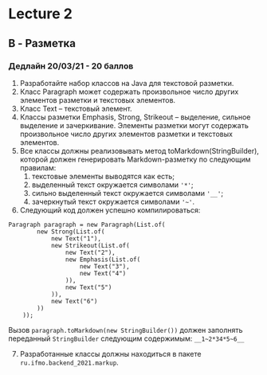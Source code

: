 # Lecture 2
## B - Разметка
### Дедлайн 20/03/21 - 20 баллов

1) Разработайте набор классов на Java для текстовой разметки.
2) Класс Paragraph может содержать произвольное число других элементов разметки и текстовых элементов.
3) Класс Text – текстовый элемент.
4) Классы разметки Emphasis, Strong, Strikeout – выделение, сильное выделение и зачеркивание. Элементы разметки могут содержать произвольное число других элементов разметки и текстовых элементов.
5) Все классы должны реализовывать метод toMarkdown(StringBuilder), которой должен генерировать Markdown-разметку по следующим правилам:
    1) текстовые элементы выводятся как есть;
    2) выделенный текст окружается символами `'*'`;
    3) сильно выделенный текст окружается символами `'__'`;
    4) зачеркнутый текст окружается символами `'~'`.
6) Следующий код должен успешно компилироваться:
```
Paragraph paragraph = new Paragraph(List.of(
        new Strong(List.of(
            new Text("1"),
            new Strikeout(List.of(
                new Text("2"),
                new Emphasis(List.of(
                    new Text("3"),
                    new Text("4")
                )),
                new Text("5")
            )),
            new Text("6")
        ))
    ));
```
    
Вызов `paragraph.toMarkdown(new StringBuilder())` должен заполнять переданный `StringBuilder` следующим содержимым:
`__1~2*34*5~6__`

7) Разработанные классы должны находиться в пакете `ru.ifmo.backend_2021.markup`.
